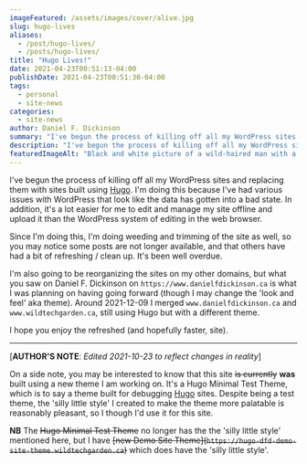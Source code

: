 ```yaml
---
imageFeatured: /assets/images/cover/alive.jpg
slug: hugo-lives
aliases:
  - /post/hugo-lives/
  - /posts/hugo-lives/
title: "Hugo Lives!"
date: 2021-04-23T00:51:13-04:00
publishDate: 2021-04-23T00:51:30-04:00
tags:
  - personal
  - site-news
categories:
  - site-news
author: Daniel F. Dickinson
summary: "I've begun the process of killing off all my WordPress sites and replacing them with sites built using Hugo."
description: "I've begun the process of killing off all my WordPress sites and replacing them with sites built using Hugo."
featuredImageAlt: "Black and white picture of a wild-haired man with a stethescope and eyes wide open with the words \"It's alive\" in horror-movie-style letters on the left"
---
```


I've begun the process of killing off all my WordPress sites and replacing them with sites built using [Hugo](https://gohugo.io). I'm doing this because I've had various issues with WordPress that look like the data has gotten into a bad state. In addition, it's a lot easier for me to edit and manage my site offline and upload it than the WordPress system of editing in the web browser.

Since I'm doing this, I'm doing weeding and trimming of the site as well, so you may notice some posts are not longer available, and that others have had a bit of refreshing / clean up. It's been well overdue.

I'm also going to be reorganizing the sites on my other domains, but what you saw on Daniel F. Dickinson on ``https://www.danielfdickinson.ca`` is what I was planning on having going forward (though I may change the 'look and feel' aka theme). Around 2021-12-09 I merged ``www.danielfdickinson.ca`` and ``www.wildtechgarden.ca``, still using Hugo but with a different theme.

I hope you enjoy the refreshed (and hopefully faster, site).

-----

[**AUTHOR'S NOTE**: _Edited 2021-10-23 to reflect changes in reality_]

On a side note, you may be interested to know that this site ~~is currently~~ **was** built using a new theme I am working on. It's a Hugo Minimal Test Theme, which is to say a theme built for debugging [Hugo](https://gohugo.io) sites.  Despite being a test theme, the 'silly little style' I created to make the theme more palatable is reasonably pleasant, so I though I'd use it for this site.

**NB** The ~~Hugo Minimal Test Theme~~ no longer has the the 'silly little style' mentioned here, but I have ~~[new Demo Site Theme]\(``https://hugo-dfd-demo-site-theme.wildtechgarden.ca``)~~ which does have the 'silly little style'.
